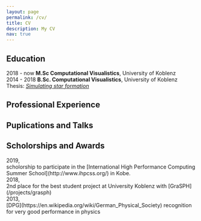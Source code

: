 ```yaml
---
layout: page
permalink: /cv/
title: CV
description: My CV
nav: true
---
```



## Education

2018 - now  **M.Sc Computational Visualistics**, University of Koblenz </br>
2014 - 2018 **B.Sc. Computational Visualistics**, University of Koblenz
            Thesis: [*Simulating star formation*](https://kola.opus.hbz-nrw.de/frontdoor/index/index/year/2018/docId/1638) 

## Professional Experience

## Puplications and Talks

## Scholorships and Awards

<div class="row">
    <div class="col-md-6">
        2019,
    </div>
    <div class="col-md-6">
            scholorship to participate in the [International High Performance Computing Summer School](http://www.ihpcss.org/) in Kobe.
    </div>
</div>

<div class="row">
    <div class="col-md-6">
        2018,
    </div>
    <div class="col-md-6">
            2nd place for the best student project at University Koblenz with [GraSPH](/projects/grasph) 
    </div>
</div>

<div class="row">
    <div class="col-md-6">
        2013,
    </div>
    <div class="col-md-6">
            [DPG](https://en.wikipedia.org/wiki/German_Physical_Society) recognition for very good performance in physics
    </div>
</div>
